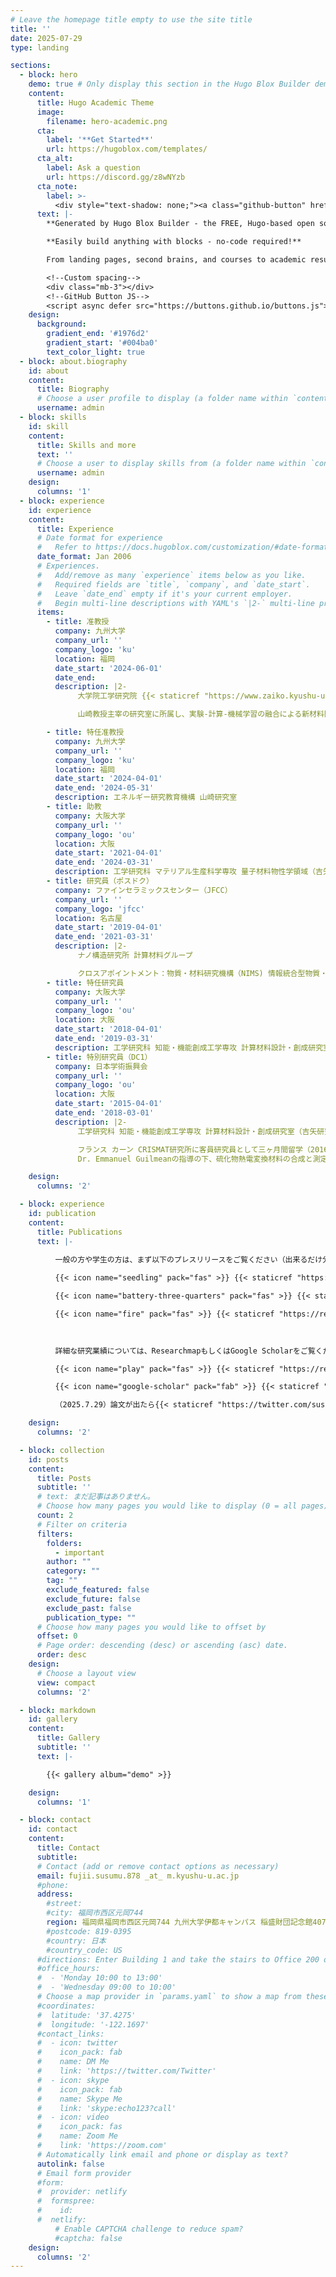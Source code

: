 ```yaml
---
# Leave the homepage title empty to use the site title
title: ''
date: 2025-07-29
type: landing

sections:
  - block: hero
    demo: true # Only display this section in the Hugo Blox Builder demo site
    content:
      title: Hugo Academic Theme
      image:
        filename: hero-academic.png
      cta:
        label: '**Get Started**'
        url: https://hugoblox.com/templates/
      cta_alt:
        label: Ask a question
        url: https://discord.gg/z8wNYzb
      cta_note:
        label: >-
          <div style="text-shadow: none;"><a class="github-button" href="https://github.com/HugoBlox/hugo-blox-builder" data-icon="octicon-star" data-size="large" data-show-count="true" aria-label="Star">Star Hugo Blox Builder</a></div><div style="text-shadow: none;"><a class="github-button" href="https://github.com/HugoBlox/theme-academic-cv" data-icon="octicon-star" data-size="large" data-show-count="true" aria-label="Star">Star the Academic template</a></div>
      text: |-
        **Generated by Hugo Blox Builder - the FREE, Hugo-based open source website builder trusted by 500,000+ sites.**

        **Easily build anything with blocks - no-code required!**

        From landing pages, second brains, and courses to academic resumC)s, conferences, and tech blogs.

        <!--Custom spacing-->
        <div class="mb-3"></div>
        <!--GitHub Button JS-->
        <script async defer src="https://buttons.github.io/buttons.js"></script>
    design:
      background:
        gradient_end: '#1976d2'
        gradient_start: '#004ba0'
        text_color_light: true
  - block: about.biography
    id: about
    content:
      title: Biography
      # Choose a user profile to display (a folder name within `content/authors/`)
      username: admin
  - block: skills
    id: skill
    content:
      title: Skills and more
      text: ''
      # Choose a user to display skills from (a folder name within `content/authors/`)
      username: admin
    design:
      columns: '1'
  - block: experience
    id: experience
    content:
      title: Experience
      # Date format for experience
      #   Refer to https://docs.hugoblox.com/customization/#date-format
      date_format: Jan 2006
      # Experiences.
      #   Add/remove as many `experience` items below as you like.
      #   Required fields are `title`, `company`, and `date_start`.
      #   Leave `date_end` empty if it's your current employer.
      #   Begin multi-line descriptions with YAML's `|2-` multi-line prefix.
      items:
        - title: 准教授
          company: 九州大学
          company_url: ''
          company_logo: 'ku'
          location: 福岡
          date_start: '2024-06-01'
          date_end:
          description: |2-
               大学院工学研究院 {{< staticref "https://www.zaiko.kyushu-u.ac.jp" "newtab" >}}材料工学部門{{< /staticref >}} {{< staticref "https://q-pit.kyushu-u.ac.jp/yamazaki/index.html" "newtab" >}}山崎研究室{{< /staticref >}}

               山崎教授主宰の研究室に所属し、実験-計算-機械学習の融合による新材料開発を行っています。テーマとしては、研究室として推進している燃料電池開発（{{< staticref "https://www.jst.go.jp/gtex/field/hydrogen.html" "newtab" >}}JST GteX{{< /staticref >}}）の他、熱電半導体における格子欠陥機能に関する研究などにも取り組んでいます（{{< staticref "https://www.jst.go.jp/souhatsu/research/panel_furuhara.html" "newtab" >}}JST 創発{{< /staticref >}}）。

        - title: 特任准教授
          company: 九州大学
          company_url: ''
          company_logo: 'ku'
          location: 福岡
          date_start: '2024-04-01'
          date_end: '2024-05-31'
          description: エネルギー研究教育機構 山崎研究室
        - title: 助教
          company: 大阪大学
          company_url: ''
          company_logo: 'ou'
          location: 大阪
          date_start: '2021-04-01'
          date_end: '2024-03-31'
          description: 工学研究科 マテリアル生産科学専攻 量子材料物性学領域（吉矢研究室）
        - title: 研究員（ポスドク）
          company: ファインセラミックスセンター（JFCC）
          company_url: ''
          company_logo: 'jfcc'
          location: 名古屋
          date_start: '2019-04-01'
          date_end: '2021-03-31'
          description: |2-
               ナノ構造研究所 計算材料グループ

               クロスアポイントメント：物質・材料研究機構（NIMS) 情報統合型物質・材料開発イニシアティブ（2019年4月 - 2020年3月）
        - title: 特任研究員
          company: 大阪大学
          company_url: ''
          company_logo: 'ou'
          location: 大阪
          date_start: '2018-04-01'
          date_end: '2019-03-31'
          description: 工学研究科 知能・機能創成工学専攻 計算材料設計・創成研究室（吉矢研究室）
        - title: 特別研究員（DC1）
          company: 日本学術振興会
          company_url: ''
          company_logo: 'ou'
          location: 大阪
          date_start: '2015-04-01'
          date_end: '2018-03-01'
          description: |2-
               工学研究科 知能・機能創成工学専攻 計算材料設計・創成研究室（吉矢研究室）

               フランス カーン CRISMAT研究所に客員研究員として三ヶ月間留学（2016年11月 - 2017年2月）。
               Dr. Emmanuel Guilmeanの指導の下、硫化物熱電変換材料の合成と測定を実施。

    design:
      columns: '2'

  - block: experience
    id: publication
    content:
      title: Publications
      text: |-

          一般の方や学生の方は、まず以下のプレスリリースをご覧ください（出来るだけ分かりやすく記述しています）。
           
          {{< icon name="seedling" pack="fas" >}} {{< staticref "https://resou.osaka-u.ac.jp/ja/research/2023/20230913_1" "newtab" >}}【燃料電池】データ科学による非従来型のプロトン伝導体の発見{{< /staticref >}}

          {{< icon name="battery-three-quarters" pack="fas" >}} {{< staticref "https://www.icems.kyoto-u.ac.jp/news/898" "newtab" >}}【全固体電池】柔らかい陰イオンを含むLi/Naイオン伝導体の発見{{< /staticref >}}

          {{< icon name="fire" pack="fas" >}} {{< staticref "https://resou.osaka-u.ac.jp/ja/research/2020/20200507_2" "newtab" >}}【熱電変換材料】セラミック結晶粒界の熱伝導度の予測{{< /staticref >}}

          　
          
          詳細な研究業績については、ResearchmapもしくはGoogle Scholarをご覧ください。

          {{< icon name="play" pack="fas" >}} {{< staticref "https://researchmap.jp/susumufujii/" "newtab" >}}Researchmap{{< /staticref >}}

          {{< icon name="google-scholar" pack="fab" >}} {{< staticref "https://scholar.google.com/citations?hl=en&user=xEige7MAAAAJ" "newtab" >}}Google Scholar{{< /staticref >}}

          （2025.7.29）論文が出たら{{< staticref "https://twitter.com/susumu_fujii" "newtab" >}}{{< icon name="x-twitter" pack="fab" >}}{{< /staticref >}}でお知らせする予定です。

    design:
      columns: '2'

  - block: collection
    id: posts
    content:
      title: Posts
      subtitle: ''
      # text: まだ記事はありません。
      # Choose how many pages you would like to display (0 = all pages)
      count: 2
      # Filter on criteria
      filters:
        folders:
          - important
        author: ""
        category: ""
        tag: ""
        exclude_featured: false
        exclude_future: false
        exclude_past: false
        publication_type: ""
      # Choose how many pages you would like to offset by
      offset: 0
      # Page order: descending (desc) or ascending (asc) date.
      order: desc
    design:
      # Choose a layout view
      view: compact
      columns: '2'

  - block: markdown
    id: gallery
    content:
      title: Gallery
      subtitle: ''
      text: |-

        {{< gallery album="demo" >}}

    design:
      columns: '1'

  - block: contact
    id: contact
    content:
      title: Contact
      subtitle:
      # Contact (add or remove contact options as necessary)
      email: fujii.susumu.878 _at_ m.kyushu-u.ac.jp
      #phone: 
      address:
        #street: 
        #city: 福岡市西区元岡744
        region: 福岡県福岡市西区元岡744 九州大学伊都キャンパス 稲盛財団記念館407-A（山崎研究室） たまにW4-640（個室）
        #postcode: 819-0395
        #country: 日本
        #country_code: US
      #directions: Enter Building 1 and take the stairs to Office 200 on Floor 2
      #office_hours:
      #  - 'Monday 10:00 to 13:00'
      #  - 'Wednesday 09:00 to 10:00'
      # Choose a map provider in `params.yaml` to show a map from these coordinates
      #coordinates:
      #  latitude: '37.4275'
      #  longitude: '-122.1697'  
      #contact_links:
      #  - icon: twitter
      #    icon_pack: fab
      #    name: DM Me
      #    link: 'https://twitter.com/Twitter'
      #  - icon: skype
      #    icon_pack: fab
      #    name: Skype Me
      #    link: 'skype:echo123?call'
      #  - icon: video
      #    icon_pack: fas
      #    name: Zoom Me
      #    link: 'https://zoom.com'
      # Automatically link email and phone or display as text?
      autolink: false
      # Email form provider
      #form:
      #  provider: netlify
      #  formspree:
      #    id:
      #  netlify:
          # Enable CAPTCHA challenge to reduce spam?
          #captcha: false
    design:
      columns: '2'
---
```

